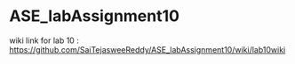 # ASE_labAssignment10

wiki link for lab 10 :
https://github.com/SaiTejasweeReddy/ASE_labAssignment10/wiki/lab10wiki
